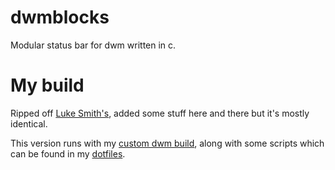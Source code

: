 # dwmblocks

Modular status bar for dwm written in c.

# My build

Ripped off [Luke Smith's](https://github.com/lukesmithxyz/dwmblocks), added some stuff here and there but it's mostly
identical.

This version runs with my [custom dwm build](https://github.com/6d6f7274686f6e/dwm), along with some scripts which can
be found in my [dotfiles](https://github.com/6d6f7274686f6e/dotfiles).
